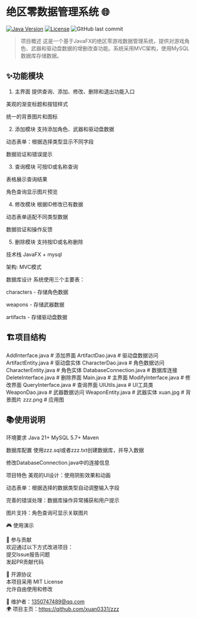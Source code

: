 # 绝区零数据管理系统 🌐

[![Java Version](https://img.shields.io/badge/Java-21%2B-blue)](https://openjdk.org/)
[![License](https://img.shields.io/badge/License-MIT-green)](LICENSE)
![GitHub last commit](https://img.shields.io/github/last-commit/xuan0331/zzz)

> 项目概述
这是一个基于JavaFX的绝区零游戏数据管理系统，提供对游戏角色、武器和驱动盘数据的增删改查功能。系统采用MVC架构，使用MySQL数据库存储数据。

## ✨功能模块
1. 主界面
  提供查询、添加、修改、删除和退出功能入口

  美观的渐变标题和按钮样式

  统一的背景图片和图标

2. 添加模块
  支持添加角色、武器和驱动盘数据

  动态表单：根据选择类型显示不同字段

  数据验证和错误提示

3. 查询模块
  可按ID或名称查询

  表格展示查询结果

  角色查询显示图片预览

4. 修改模块
  根据ID修改已有数据

  动态表单适配不同类型数据

  数据验证和操作反馈

5. 删除模块
  支持按ID或名称删除


技术栈
  JavaFX + mysql

  架构: MVC模式

数据库设计
  系统使用三个主要表：

  characters - 存储角色数据

  weapons - 存储武器数据

  artifacts - 存储驱动盘数据


## 🏗️项目结构

AddInterface.java        # 添加界面
ArtifactDao.java         # 驱动盘数据访问
ArtifactEntity.java      # 驱动盘实体
CharacterDao.java        # 角色数据访问
CharacterEntity.java     # 角色实体
DatabaseConnection.java # 数据库连接
DeleteInterface.java    # 删除界面
Main.java               # 主界面
ModifyInterface.java    # 修改界面
QueryInterface.java     # 查询界面
UIUtils.java            # UI工具类
WeaponDao.java          # 武器数据访问
WeaponEntity.java       # 武器实体
xuan.jpg                # 背景图片
zzz.png                 # 应用图


## 📚使用说明

环境要求
Java 21+   MySQL 5.7+  Maven

数据库配置
使用zzz.sql或者zzz.txt创建数据库，并导入数据

修改DatabaseConnection.java中的连接信息

项目特色
美观的UI设计：使用阴影效果和动画

动态表单：根据选择的数据类型自动调整输入字段

完善的错误处理：数据库操作异常捕获和用户提示

图片支持：角色查询可显示关联图片

🎮 使用演示



🤝 参与贡献  
欢迎通过以下方式改进项目：  
提交Issue报告问题  
发起PR贡献代码  

📜 开源协议  
本项目采用 MIT License  
允许自由使用和修改

📧 维护者：1350747489@qq.com  
🌍 项目主页：https://github.com/xuan0331/zzz
